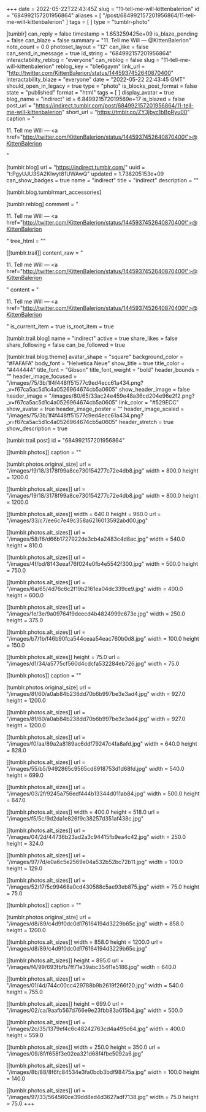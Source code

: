 +++
date = 2022-05-22T22:43:45Z
slug = "11-tell-me-will-kittenbalerion"
id = "684992157201956864"
aliases = [ "/post/684992157201956864/11-tell-me-will-kittenbalerion" ]
tags = [ ]
type = "tumblr-photo"

[tumblr]
can_reply = false
timestamp = 1.653259425e+09
is_blaze_pending = false
can_blaze = false
summary = "11. Tell me Will — @KittenBalerion"
note_count = 0.0
photoset_layout = "12"
can_like = false
can_send_in_message = true
id_string = "684992157201956864"
interactability_reblog = "everyone"
can_reblog = false
slug = "11-tell-me-will-kittenbalerion"
reblog_key = "b1e6gaym"
link_url = "http://twitter.com/KittenBalerion/status/1445937452640870400"
interactability_blaze = "everyone"
date = "2022-05-22 22:43:45 GMT"
should_open_in_legacy = true
type = "photo"
is_blocks_post_format = false
state = "published"
format = "html"
tags = [ ]
display_avatar = true
blog_name = "indirect"
id = 6.849921572019569e+17
is_blazed = false
post_url = "https://indirect.tumblr.com/post/684992157201956864/11-tell-me-will-kittenbalerion"
short_url = "https://tmblr.co/ZY3jbyc1bBpRyu00"
caption = "<p>11. Tell me Will — <a href=\"http://twitter.com/KittenBalerion/status/1445937452640870400\">@KittenBalerion</a></p>"

[tumblr.blog]
url = "https://indirect.tumblr.com/"
uuid = "t:PgyUJU3SA2Klwyt81UWAwQ"
updated = 1.738205153e+09
can_show_badges = true
name = "indirect"
title = "indirect"
description = ""

[tumblr.blog.tumblrmart_accessories]

[tumblr.reblog]
comment = "<p>11. Tell me Will — <a href=\"http://twitter.com/KittenBalerion/status/1445937452640870400\">@KittenBalerion</a></p>"
tree_html = ""

[[tumblr.trail]]
content_raw = "<p>11. Tell me Will — <a href=\"http://twitter.com/KittenBalerion/status/1445937452640870400\">@KittenBalerion</a></p>"
content = "<p>11. Tell me Will &mdash; <a href=\"http://twitter.com/KittenBalerion/status/1445937452640870400\">@KittenBalerion</a></p>"
is_current_item = true
is_root_item = true

[tumblr.trail.blog]
name = "indirect"
active = true
share_likes = false
share_following = false
can_be_followed = true

[tumblr.trail.blog.theme]
avatar_shape = "square"
background_color = "#FAFAFA"
body_font = "Helvetica Neue"
show_title = true
title_color = "#444444"
title_font = "Gibson"
title_font_weight = "bold"
header_bounds = ""
header_image_focused = "/images/75/3b/1f4f448ff51577c9ed4ecc61a434.png?_v=f67ca5ac5d1c4a0526964674cb5a0605"
show_header_image = false
header_image = "/images/80/65/33ac24e459e48a36cd204e96e2f2.png?_v=f67ca5ac5d1c4a0526964674cb5a0605"
link_color = "#529ECC"
show_avatar = true
header_image_poster = ""
header_image_scaled = "/images/75/3b/1f4f448ff51577c9ed4ecc61a434.png?_v=f67ca5ac5d1c4a0526964674cb5a0605"
header_stretch = true
show_description = true

[tumblr.trail.post]
id = "684992157201956864"

[[tumblr.photos]]
caption = ""

[tumblr.photos.original_size]
url = "/images/19/18/3178f99a8ce730154277c72e4db8.jpg"
width = 800.0
height = 1200.0

[[tumblr.photos.alt_sizes]]
url = "/images/19/18/3178f99a8ce730154277c72e4db8.jpg"
width = 800.0
height = 1200.0

[[tumblr.photos.alt_sizes]]
width = 640.0
height = 960.0
url = "/images/33/c7/ee6c7e49c358a6216013592abd00.jpg"

[[tumblr.photos.alt_sizes]]
url = "/images/58/f6/d66b1727922de3cb4a2483c4d8ac.jpg"
width = 540.0
height = 810.0

[[tumblr.photos.alt_sizes]]
url = "/images/4f/bd/8143eeaf76f024e0fb4e5542f300.jpg"
width = 500.0
height = 750.0

[[tumblr.photos.alt_sizes]]
url = "/images/6a/65/4d76c6c2f19b2161ea04dc339ce9.jpg"
width = 400.0
height = 600.0

[[tumblr.photos.alt_sizes]]
url = "/images/1e/3e/9a09764f9deecd4b4824999c673e.jpg"
width = 250.0
height = 375.0

[[tumblr.photos.alt_sizes]]
url = "/images/b7/1b/f46b90fca544ceaa54eac760b0d8.jpg"
width = 100.0
height = 150.0

[[tumblr.photos.alt_sizes]]
height = 75.0
url = "/images/d1/34/a5775cf560d4cdcfa532284eb726.jpg"
width = 75.0

[[tumblr.photos]]
caption = ""

[tumblr.photos.original_size]
url = "/images/8f/60/a0ab84b238dd70b6b997be3e3ad4.jpg"
width = 927.0
height = 1200.0

[[tumblr.photos.alt_sizes]]
url = "/images/8f/60/a0ab84b238dd70b6b997be3e3ad4.jpg"
width = 927.0
height = 1200.0

[[tumblr.photos.alt_sizes]]
url = "/images/f0/aa/89a2a8189ac6ddf79247c4fa8afd.jpg"
width = 640.0
height = 828.0

[[tumblr.photos.alt_sizes]]
url = "/images/55/b5/9492865c9565cd6918753d1d68fd.jpg"
width = 540.0
height = 699.0

[[tumblr.photos.alt_sizes]]
url = "/images/03/2f/9245a756edf444b13344d011ab84.jpg"
width = 500.0
height = 647.0

[[tumblr.photos.alt_sizes]]
width = 400.0
height = 518.0
url = "/images/f5/5c/9d2da1e826f9c38257d351af438c.jpg"

[[tumblr.photos.alt_sizes]]
url = "/images/04/2d/44736b23ad2a3c94415fb9ea4c42.jpg"
width = 250.0
height = 324.0

[[tumblr.photos.alt_sizes]]
url = "/images/97/7d/e0a6c5e2569e04a532b52bc72b11.jpg"
width = 100.0
height = 129.0

[[tumblr.photos.alt_sizes]]
url = "/images/52/17/5c99468a0cd430588c5ae93eb875.jpg"
width = 75.0
height = 75.0

[[tumblr.photos]]
caption = ""

[tumblr.photos.original_size]
url = "/images/d8/89/c4d9f0dc0d176164194d3229b65c.jpg"
width = 858.0
height = 1200.0

[[tumblr.photos.alt_sizes]]
width = 858.0
height = 1200.0
url = "/images/d8/89/c4d9f0dc0d176164194d3229b65c.jpg"

[[tumblr.photos.alt_sizes]]
height = 895.0
url = "/images/f4/99/693fbfb7ff71e39abc354f1e5186.jpg"
width = 640.0

[[tumblr.photos.alt_sizes]]
url = "/images/01/4d/744c00cc429788b9b2619f266f20.jpg"
width = 540.0
height = 755.0

[[tumblr.photos.alt_sizes]]
height = 699.0
url = "/images/02/ca/9aafb567d766e9e23fbb83a615b4.jpg"
width = 500.0

[[tumblr.photos.alt_sizes]]
url = "/images/2c/35/1379ef4c6c48242763cd4a495c64.jpg"
width = 400.0
height = 559.0

[[tumblr.photos.alt_sizes]]
width = 250.0
height = 350.0
url = "/images/09/8f/f658f3e02ea321d68f4fbe5092a6.jpg"

[[tumblr.photos.alt_sizes]]
url = "/images/8b/88/8f6fc84534e3fa0bdb3bdf98475a.jpg"
width = 100.0
height = 140.0

[[tumblr.photos.alt_sizes]]
url = "/images/97/33/564560ce39dd8ed4d3627adf7138.jpg"
width = 75.0
height = 75.0
+++
